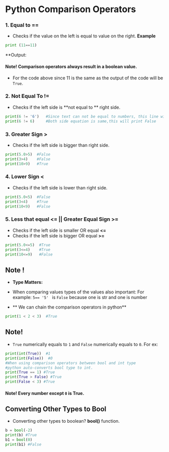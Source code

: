 
# Python Comparison Operators

### 1. Equal to **==**
- Checks if the value on the left is equal to value on the right.
**Example**
```py
print (11==11)
```

**Output:
#### Note! Comparison operators always result in a boolean value.
- For the code above since 11 is the same as the output of the code will be `True`.

### 2. Not Equal To **!=**
- Checks if the left side is **not equal to ** right side.
```py
print(6 != '6')   #Since text can not be equal to numbers, this line will print True
print(6 != 6)     #Both side equation is same,this will print False
```

### 3. Greater Sign **>**
- Checks if the left side is bigger than right side.
```py
print(5.0>5)  #False
print(3>4)    #False
print(10>9)   #True
```

### 4. Lower Sign **<**
- Checks if the left side is lower than right side.
```py
print(5.0<5)  #False
print(3<4)    #True
print(10<9)   #False
```

### 5. Less that equal <= || Greater Equal Sign >=
- Checks if the left side is smaller OR equal  **<=**
- Checks if the left side is bigger OR equal   **>=**
```py
print(5.0<=5)  #True
print(3<=4)    #True
print(10<=9)   #False
```

## Note !
- **Type Matters:**
- When comparing values types of the values also important:
For example: `5== '5' `  is `False` because one is str and one is number
 
- ** We can chain the comparison operators in python**
```py
print(1 < 2 < 3)  #True
```

## Note!
- `True` numerically equals to `1` and `False` numerically equals to `0`. 
For ex:
```py
print(int(True))  #1
print(int(False))  #0
#When using comparison operators between bool and int type
#python auto-converts bool type to int.
print(True == 1) #True
print(True > False) #True
print(False < 3) #True
```

#### Note! Every number except `0` is True.

## Converting Other Types to Bool
- Converting other types to boolean?
**bool()** function.
```py
b = bool(-2)
print(b) #True
b1 = bool(0)
print(b1) #False
```


